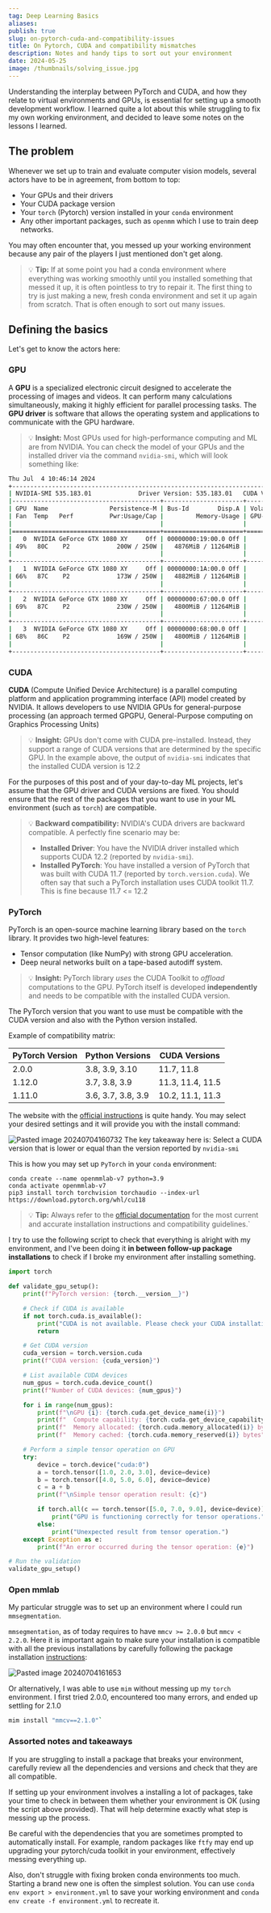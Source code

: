 ```yaml
---
tag: Deep Learning Basics
aliases: 
publish: true
slug: on-pytorch-cuda-and-compatibility-issues
title: On Pytorch, CUDA and compatibility mismatches
description: Notes and handy tips to sort out your environment
date: 2024-05-25
image: /thumbnails/solving_issue.jpg
---
```

Understanding the interplay between PyTorch and CUDA, and how they relate to virtual environments and GPUs, is essential for setting up a smooth development workflow. I learned quite a lot about this while struggling to fix my own working environment, and decided to leave some notes on the lessons I learned.

## The problem

Whenever we set up to train and evaluate computer vision models, several actors have to be in agreement, from bottom to top: 

* Your GPUs and their drivers
* Your CUDA package version
* Your `torch` (Pytorch) version installed in your `conda` environment
* Any other important packages, such as `openmm` which I use to train deep networks.

You may often encounter that, you messed up your working environment because any pair of the players I just mentioned don't get along.

> 💡 **Tip:**  If at some point you had a conda environment where everything was working smoothly until you installed something that messed it up, it is often pointless to try to repair it. The first thing to try is just making a new, fresh conda environment and set it up again from scratch. That is often enough to sort out many issues.

## Defining the basics

Let's get to know the actors here:

### GPU

A **GPU** is a specialized electronic circuit designed to accelerate the processing of images and videos. It can perform many calculations simultaneously, making it highly efficient for parallel processing tasks. The **GPU driver** is software that allows the operating system and applications to communicate with the GPU hardware.


> 💡 **Insight:**  Most GPUs used for high-performance computing and ML are from NVIDIA. You can check the model of your GPUs and the installed driver via the command `nvidia-smi`, which will look something like:

```bash
Thu Jul  4 10:46:14 2024       
+---------------------------------------------------------------------------------------+
| NVIDIA-SMI 535.183.01             Driver Version: 535.183.01   CUDA Version: 12.2     |
|-----------------------------------------+----------------------+----------------------+
| GPU  Name                 Persistence-M | Bus-Id        Disp.A | Volatile Uncorr. ECC |
| Fan  Temp   Perf          Pwr:Usage/Cap |         Memory-Usage | GPU-Util  Compute M. |
|                                         |                      |               MIG M. |
|=========================================+======================+======================|
|   0  NVIDIA GeForce GTX 1080 XY     Off | 00000000:19:00.0 Off |                  N/A |
| 49%   80C    P2             200W / 250W |   4876MiB / 11264MiB |     81%      Default |
|                                         |                      |                  N/A |
+-----------------------------------------+----------------------+----------------------+
|   1  NVIDIA GeForce GTX 1080 XY     Off | 00000000:1A:00.0 Off |                  N/A |
| 66%   87C    P2             173W / 250W |   4882MiB / 11264MiB |     88%      Default |
|                                         |                      |                  N/A |
+-----------------------------------------+----------------------+----------------------+
|   2  NVIDIA GeForce GTX 1080 XY     Off | 00000000:67:00.0 Off |                  N/A |
| 69%   87C    P2             230W / 250W |   4800MiB / 11264MiB |     98%      Default |
|                                         |                      |                  N/A |
+-----------------------------------------+----------------------+----------------------+
|   3  NVIDIA GeForce GTX 1080 XY     Off | 00000000:68:00.0 Off |                  N/A |
| 68%   86C    P2             169W / 250W |   4800MiB / 11264MiB |     88%      Default |
|                                         |                      |                  N/A |
+-----------------------------------------+----------------------+----------------------+

```

### CUDA

**CUDA** (Compute Unified Device Architecture) is a parallel computing platform and application programming interface (API) model created by NVIDIA. It allows developers to use NVIDIA GPUs for general-purpose processing (an approach termed GPGPU, General-Purpose computing on Graphics Processing Units)

> 💡 **Insight:**  GPUs don't come with CUDA pre-installed. Instead, they support a range of CUDA versions that are determined by the specific GPU.  In the example above, the output of `nvidia-smi` indicates that the installed CUDA version is 12.2

For the purposes of this post and of your day-to-day ML projects, let's assume that the GPU driver and CUDA versions are fixed. You should ensure that the rest of the packages that you want to use in your ML environment (such as `torch`) are compatible.

> 💡 **Backward compatibility:** NVIDIA's CUDA drivers are backward compatible. A perfectly fine scenario may be:
> * **Installed Driver**: You have the NVIDIA driver installed which supports CUDA 12.2 (reported by `nvidia-smi`).
> * **Installed PyTorch**: You have installed a version of PyTorch that was built with CUDA 11.7 (reported by `torch.version.cuda`). We often say that such a PyTorch installation uses CUDA toolkit 11.7.
> This is fine because 11.7 &lt;= 12.2


### PyTorch

PyTorch is an open-source machine learning library based on the `torch` library. It provides two high-level features: 
* Tensor computation (like NumPy) with strong GPU acceleration.
* Deep neural networks built on a tape-based autodiff system.

> 💡 **Insight:**  PyTorch library *uses* the CUDA Toolkit to *offload* computations to the GPU. PyTorch itself is developed **independently** and needs to be compatible with the installed CUDA version.


The PyTorch version that you want to use must be compatible with the CUDA version and also with the Python version installed.

Example of compatibility matrix:

|PyTorch Version|Python Versions|CUDA Versions|
|---|---|---|
|2.0.0|3.8, 3.9, 3.10|11.7, 11.8|
|1.12.0|3.7, 3.8, 3.9|11.3, 11.4, 11.5|
|1.11.0|3.6, 3.7, 3.8, 3.9|10.2, 11.1, 11.3|

 The website with the [official instructions](https://pytorch.org/get-started/locally/) is quite handy. You may select your desired settings and it will provide you with the install command:
 
![Pasted image 20240704160732](/assets/Pasted%20image%2020240704160732.png)
The key takeaway here is: Select a CUDA version that is lower or equal than the version reported by `nvidia-smi`

This is how you may set up `PyTorch` in your `conda` environment:

```base
conda create --name openmmlab-v7 python=3.9
conda activate openmmlab-v7
pip3 install torch torchvision torchaudio --index-url https://download.pytorch.org/whl/cu118
 ```

> 💡 **Tip:** Always refer to the [official documentation](https://pytorch.org/get-started/locally/) for the most current and accurate installation instructions and compatibility guidelines.`

I try to use the following script to check that everything is alright with my environment, and I've been doing it **in between follow-up package installations** to check if I broke my environment after installing something.

```python
import torch

def validate_gpu_setup():
    print(f"PyTorch version: {torch.__version__}")

    # Check if CUDA is available
    if not torch.cuda.is_available():
        print("CUDA is not available. Please check your CUDA installation.")
        return

    # Get CUDA version
    cuda_version = torch.version.cuda
    print(f"CUDA version: {cuda_version}")

    # List available CUDA devices
    num_gpus = torch.cuda.device_count()
    print(f"Number of CUDA devices: {num_gpus}")

    for i in range(num_gpus):
        print(f"\nGPU {i}: {torch.cuda.get_device_name(i)}")
        print(f"  Compute capability: {torch.cuda.get_device_capability(i)}")
        print(f"  Memory allocated: {torch.cuda.memory_allocated(i)} bytes")
        print(f"  Memory cached: {torch.cuda.memory_reserved(i)} bytes")

    # Perform a simple tensor operation on GPU
    try:
        device = torch.device("cuda:0")
        a = torch.tensor([1.0, 2.0, 3.0], device=device)
        b = torch.tensor([4.0, 5.0, 6.0], device=device)
        c = a + b
        print(f"\nSimple tensor operation result: {c}")

        if torch.all(c == torch.tensor([5.0, 7.0, 9.0], device=device)):
            print("GPU is functioning correctly for tensor operations.")
        else:
            print("Unexpected result from tensor operation.")
    except Exception as e:
        print(f"An error occurred during the tensor operation: {e}")

# Run the validation
validate_gpu_setup()
```

### Open mmlab

My particular struggle was to set up an environment where I could run `mmsegmentation`.

`mmsegmentation`, as of today requires to have `mmcv >= 2.0.0` but `mmcv < 2.2.0`. Here it is important again to make sure your installation is compatible with all the previous installations by carefully following the package installation [instructions](https://mmcv.readthedocs.io/en/latest/get_started/installation.html):

![Pasted image 20240704161653](/assets/Pasted%20image%2020240704161653.png)

Or alternatively, I was able to use `mim` without messing up my `torch` environment. I first tried 2.0.0, encountered too many errors, and ended up settling for 2.1.0

```bash
mim install "mmcv==2.1.0"`
```

### Assorted notes and takeaways

If you are struggling to install a package that breaks your environment, carefully review all the dependencies and versions and check that they are all compatible.

If setting up your environment involves a installing a lot of packages, take your time to check in between them whether your environment is OK (using the script above provided). That will help determine exactly what step is messing up the process.

Be careful with the dependencies that you are sometimes prompted to automatically install. For example, random packages like `ftfy` may end up upgrading your pytorch/cuda toolkit in your environment, effectively messing everything up.

Also, don't struggle with fixing broken conda environments too much. Starting a brand new one is often the simplest solution. You can use `conda env export > environment.yml` to save your working environment and `conda env create -f environment.yml` to recreate it.